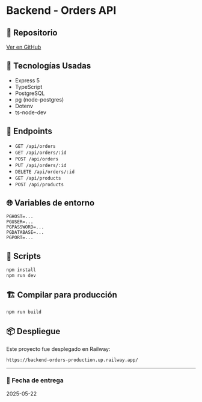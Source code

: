 # Backend - Orders API

## 🔗 Repositorio

[Ver en GitHub](https://github.com/XRandolphX/backend-orders)

## 🧩 Tecnologías Usadas

- Express 5
- TypeScript
- PostgreSQL
- pg (node-postgres)
- Dotenv
- ts-node-dev

## 📂 Endpoints

- `GET /api/orders`
- `GET /api/orders/:id`
- `POST /api/orders`
- `PUT /api/orders/:id`
- `DELETE /api/orders/:id`
- `GET /api/products`
- `POST /api/products`

## 🌐 Variables de entorno

```env
PGHOST=...
PGUSER=...
PGPASSWORD=...
PGDATABASE=...
PGPORT=...
```

## 🚀 Scripts

```bash
npm install
npm run dev
```

## 🏗️ Compilar para producción

```bash
npm run build
```

## 📦 Despliegue

Este proyecto fue desplegado en Railway:

```
https://backend-orders-production.up.railway.app/
```

---

### 📅 Fecha de entrega

2025-05-22
